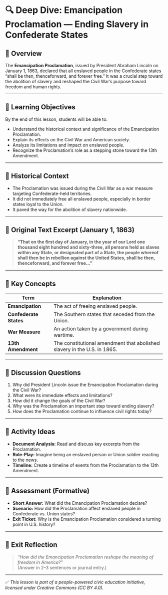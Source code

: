 # 🔍 Deep Dive: Emancipation Proclamation — Ending Slavery in Confederate States

## 🧭 Overview

The **Emancipation Proclamation**, issued by President Abraham Lincoln on January 1, 1863, declared that all enslaved people in the Confederate states “shall be then, thenceforward, and forever free.” It was a crucial step toward the abolition of slavery and reshaped the Civil War’s purpose toward freedom and human rights.

---

## 🎯 Learning Objectives

By the end of this lesson, students will be able to:  
- Understand the historical context and significance of the Emancipation Proclamation.  
- Explain its effects on the Civil War and American society.  
- Analyze its limitations and impact on enslaved people.  
- Recognize the Proclamation’s role as a stepping stone toward the 13th Amendment.

---

## 📘 Historical Context

- The Proclamation was issued during the Civil War as a war measure targeting Confederate-held territories.  
- It did not immediately free all enslaved people, especially in border states loyal to the Union.  
- It paved the way for the abolition of slavery nationwide.

---

## 📖 Original Text Excerpt (January 1, 1863)

> **“That on the first day of January, in the year of our Lord one thousand eight hundred and sixty-three, all persons held as slaves within any State, or designated part of a State, the people whereof shall then be in rebellion against the United States, shall be then, thenceforward, and forever free...”**

---

## 🧠 Key Concepts

| Term | Explanation |
|-------|-------------|
| **Emancipation** | The act of freeing enslaved people. |
| **Confederate States** | The Southern states that seceded from the Union. |
| **War Measure** | An action taken by a government during wartime. |
| **13th Amendment** | The constitutional amendment that abolished slavery in the U.S. in 1865. |

---

## 💬 Discussion Questions

1. Why did President Lincoln issue the Emancipation Proclamation during the Civil War?  
2. What were its immediate effects and limitations?  
3. How did it change the goals of the Civil War?  
4. Why was the Proclamation an important step toward ending slavery?  
5. How does the Proclamation continue to influence civil rights today?

---

## 🧪 Activity Ideas

- **Document Analysis:** Read and discuss key excerpts from the Proclamation.  
- **Role-Play:** Imagine being an enslaved person or Union soldier reacting to the news.  
- **Timeline:** Create a timeline of events from the Proclamation to the 13th Amendment.

---

## 📎 Assessment (Formative)

- **Short Answer:** What did the Emancipation Proclamation declare?  
- **Scenario:** How did the Proclamation affect enslaved people in Confederate vs. Union states?  
- **Exit Ticket:** Why is the Emancipation Proclamation considered a turning point in U.S. history?

---

## 🏁 Exit Reflection

> *“How did the Emancipation Proclamation reshape the meaning of freedom in America?”*  
(Answer in 2–3 sentences or journal entry.)

---

✅ *This lesson is part of a people-powered civic education initiative, licensed under Creative Commons (CC BY 4.0).*

